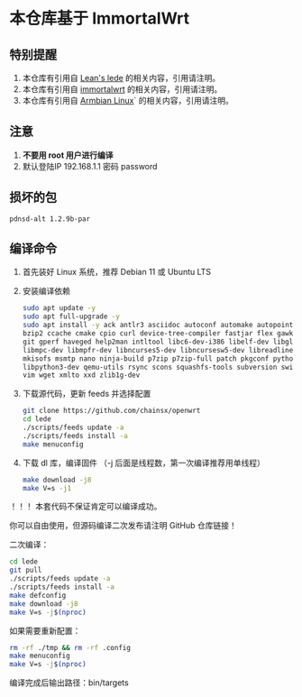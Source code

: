 # 本仓库基于 ImmortalWrt


## 特别提醒

1. 本仓库有引用自 [Lean's lede](https://github.com/coolsnowwolf/lede) 的相关内容，引用请注明。
2. 本仓库有引用自 [immortalwrt](https://github.com/immortalwrt/immortalwrt) 的相关内容，引用请注明。
3. 本仓库有引用自 [Armbian Linux](https://github.com/armbian/build)` 的相关内容，引用请注明。

## 注意

1. **不要用 root 用户进行编译**
2. 默认登陆IP 192.168.1.1 密码 password

## 损坏的包

```
pdnsd-alt 1.2.9b-par
```

## 编译命令

1. 首先装好 Linux 系统，推荐 Debian 11 或 Ubuntu LTS

2. 安装编译依赖

   ```bash
   sudo apt update -y
   sudo apt full-upgrade -y
   sudo apt install -y ack antlr3 asciidoc autoconf automake autopoint binutils bison build-essential \
   bzip2 ccache cmake cpio curl device-tree-compiler fastjar flex gawk gettext gcc-multilib g++-multilib \
   git gperf haveged help2man intltool libc6-dev-i386 libelf-dev libglib2.0-dev libgmp3-dev libltdl-dev \
   libmpc-dev libmpfr-dev libncurses5-dev libncursesw5-dev libreadline-dev libssl-dev libtool lrzsz \
   mkisofs msmtp nano ninja-build p7zip p7zip-full patch pkgconf python2.7 python3 python3-pyelftools \
   libpython3-dev qemu-utils rsync scons squashfs-tools subversion swig texinfo uglifyjs upx-ucl unzip \
   vim wget xmlto xxd zlib1g-dev
   ```

3. 下载源代码，更新 feeds 并选择配置

   ```bash
   git clone https://github.com/chainsx/openwrt
   cd lede
   ./scripts/feeds update -a
   ./scripts/feeds install -a
   make menuconfig
   ```

4. 下载 dl 库，编译固件
（-j 后面是线程数，第一次编译推荐用单线程）

   ```bash
   make download -j8
   make V=s -j1
   ```

！！！ 本套代码不保证肯定可以编译成功。

你可以自由使用，但源码编译二次发布请注明 GitHub 仓库链接！

二次编译：

```bash
cd lede
git pull
./scripts/feeds update -a
./scripts/feeds install -a
make defconfig
make download -j8
make V=s -j$(nproc)
```

如果需要重新配置：

```bash
rm -rf ./tmp && rm -rf .config
make menuconfig
make V=s -j$(nproc)
```

编译完成后输出路径：bin/targets

